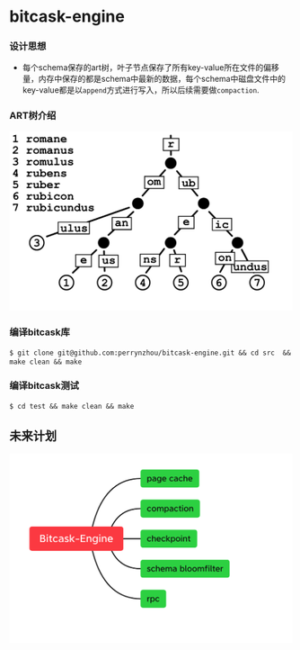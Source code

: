 # bitcask-engine


### 设计思想

- 每个schema保存的art树，叶子节点保存了所有key-value所在文件的偏移量，内存中保存的都是schema中最新的数据，每个schema中磁盘文件中的key-value都是以`append`方式进行写入，所以后续需要做`compaction`.

### ART树介绍

![](./doc/art.png)
### 编译bitcask库

```shell
$ git clone git@github.com:perrynzhou/bitcask-engine.git && cd src  && make clean && make 
```

### 编译bitcask测试

```shell
$ cd test && make clean && make
```

## 未来计划

![](./doc/bitcask-todo.png)